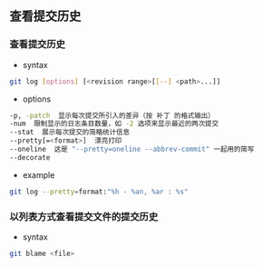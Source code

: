 ## 查看提交历史
### 查看提交历史
- syntax
```bash
git log [options] [<revision range>[[--] <path>...]]
```
- options
```bash
-p, -patch  显示每次提交所引入的差异（按 补丁 的格式输出）
-num  限制显示的日志条目数量，如 -2 选项来显示最近的两次提交
--stat  展示每次提交的简略统计信息
--pretty[=<format>]  漂亮打印 
--oneline  这是 "--pretty=oneline --abbrev-commit" 一起用的简写
--decorate  
```
- example
```bash
git log --pretty=format:"%h - %an, %ar : %s"
```
### 以列表方式查看提交文件的提交历史
- syntax
```bash
git blame <file>
```